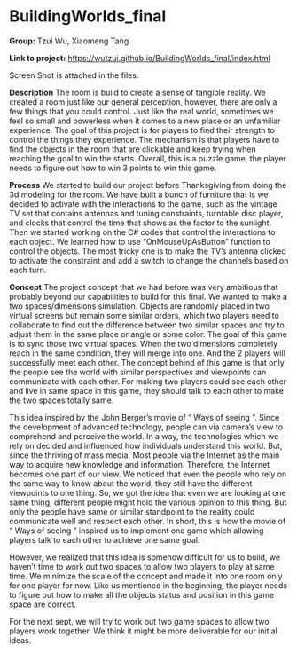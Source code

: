 # BuildingWorlds_final
**Group:** Tzui Wu, Xiaomeng Tang

**Link to project:** https://wutzui.github.io/BuildingWorlds_final/index.html

Screen Shot is attached in the files.

**Description**
The room is build to create a sense of tangible reality. We created a room just like our general perception, however, there are only a few things that you could control. Just like the real world, sometimes we feel so small and powerless when it comes to a new place or an unfamiliar experience. The goal of this project is for players to find their strength to control the things they experience.  The mechanism is that players have to find the objects in the room that are clickable and keep trying when reaching the goal to win the starts. Overall, this is a puzzle game, the player needs to figure out how to win 3 points to win this game.

**Process**
We started to build our project before Thanksgiving from doing the 3d modeling for the room. We have built a bunch of furniture that is we decided to activate with the interactions to the game, such as the vintage TV set that contains antennas and tuning constraints, turntable disc player, and clocks that control the time that shows as the factor to the sunlight. Then we started working on the C# codes that control the interactions to each object. We learned how to use “OnMouseUpAsButton” function to control the objects. The most tricky one is to make the TV’s antenna clicked to activate the constraint and add a switch to change the channels based on each turn.

**Concept**
The project concept that we had before was very ambitious that probably beyond our capabilities to build for this final. We wanted to make a two spaces/dimensions simulation. Objects are randomly placed in two virtual screens but remain some similar orders, which two players need to collaborate to find out the difference between two similar spaces and try to adjust them in the same place or angle or some color. The goal of this game is to sync those two virtual spaces. When the two dimensions completely reach in the same condition, they will merge into one. And the 2 players will successfully meet each other. The concept behind of this game is that only the people see the world with similar perspectives and viewpoints can communicate with each other. For making two players could see each other and live in same space in this game, they should talk to each other to make the two spaces totally same.

This idea inspired by the John Berger’s movie of “ Ways of seeing ”. Since the development of advanced technology, people can via camera’s view to comprehend and perceive the world. In a way, the technologies which we rely on decided and influenced how individuals understand this world. But, since the thriving of mass media. Most people via the Internet as the main way to acquire new knowledge and information. Therefore, the Internet becomes one part of our view. We noticed that even the people who rely on the same way to know about the world, they still have the different viewpoints to one thing. So, we got the idea that even we are looking at one same thing, different people might hold the various opinion to this thing. But only the people have same or similar standpoint to the reality could communicate well and respect each other. In short, this is how the movie of “ Ways of seeing ” inspired us to implement one game which allowing players talk to each other to achieve one same goal.

However, we realized that this idea is somehow difficult for us to build, we haven’t time to work out two spaces to allow two players to play at same time. We minimize the scale of the concept and made it into one room only for one player for now. Like us mentioned in the beginning, the player needs to figure out how to make all the objects status and position in this game space are correct. 

For the next sept, we will try to work out two game spaces to allow two players work together. We think it might be more deliverable for our initial ideas.

